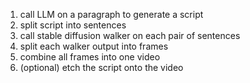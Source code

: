 1. call LLM on a paragraph to generate a script
2. split script into sentences
3. call stable diffusion walker on each pair of sentences
4. split each walker output into frames
5. combine all frames into one video
6. (optional) etch the script onto the video